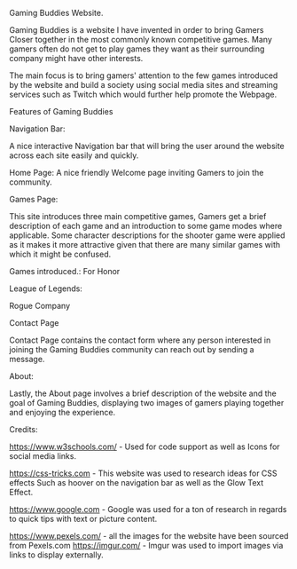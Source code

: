 Gaming Buddies Website.


Gaming Buddies is a website I have invented in order to bring Gamers Closer together in the most commonly known competitive games. Many gamers often do not get to play games they want as their surrounding company might have other interests.

The main focus is to bring gamers' attention to the few games introduced by the website and build a society using social media sites and streaming services such as Twitch which would further help promote the Webpage.


Features of Gaming Buddies

Navigation Bar:

A nice interactive Navigation bar that will bring the user around the website across each site easily and quickly.


Home Page:
A nice friendly Welcome page inviting  Gamers to join the community.










Games Page:

This site introduces three main competitive games, Gamers get a brief description of each game and an introduction to some game modes where applicable. Some character descriptions for the shooter game were applied as it makes it more attractive given that there are many similar games with which it might be confused.

Games introduced.:
For Honor


League of Legends: 


Rogue Company






Contact Page
 
Contact Page contains the contact form where any person interested in joining the Gaming Buddies community can reach out by sending a message.




About:

Lastly, the About page involves a brief description of the website and the goal of Gaming Buddies, displaying two images of gamers playing together and enjoying the experience.




Credits:

https://www.w3schools.com/ - Used for code support as well as Icons for social media links.

https://css-tricks.com  - This website was used to research ideas for CSS effects Such as hoover on the navigation bar as well as the  Glow Text Effect.

https://www.google.com - Google was used for a ton of research in regards to quick tips with text or picture content.

https://www.pexels.com/ - all the images for the website have been sourced from Pexels.com
https://imgur.com/ - Imgur was used to import images via links to display externally.

